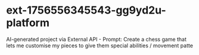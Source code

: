 # ext-1756556345543-gg9yd2u-platform
AI-generated project via External API - Prompt: Create a chess game that lets me customise my pieces to give them special abilities / movement patte
